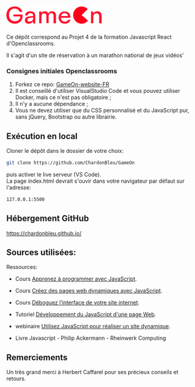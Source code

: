 # ![GameOn](assets/images/Logo.png)

Ce dépôt correspond au Projet 4 de la formation Javascript React d'Openclassrooms.

Il s'agit d'un site de réservation à un marathon national de jeux vidéos'

### Consignes initiales Openclassrooms

1. Forkez ce repo: [GameOn-website-FR](https://github.com/OpenClassrooms-Student-Center/GameOn-website-FR)
2. Il est conseillé d'utiliser VisualStudio Code et vous pouvez utiliser Docker, mais ce n'est pas obligatoire ;
3. Il n'y a aucune dépendance ;
4. Vous ne devez utiliser que du CSS personnalisé et du JavaScript pur, sans jQuery, Bootstrap ou autre librairie.

## Exécution en local

Cloner le dépôt dans le dossier de votre choix:

```bash
git clone https://github.com/ChardonBleu/GameOn
```

puis activer le live serveur (VS Code).  
La page index.html devrait s'ouvir dans votre navigateur par défaut sur l'adresse:

```bash
127.0.0.1:5500
```

## Hébergement GitHub

https://chardonbleu.github.io/

## Sources utilisées:

Ressources:

- Cours [Apprenez à programmer avec JavaScript](https://openclassrooms.com/fr/courses/7696886-apprenez-a-programmer-avec-javascript).

- Cours [Créez des pages web dynamiques avec JavaScript](https://openclassrooms.com/fr/courses/7697016-creez-des-pages-web-dynamiques-avec-javascript).

- Cours [Déboguez l’interface de votre site internet](https://openclassrooms.com/fr/courses/7159296-deboguez-l-interface-de-votre-site-internet).

- Tutoriel [Développement du JavaScript d'une page Web](https://openclassrooms.com/fr/paths/877/projects/807/708-tutoriel-pas-a-pas).

- webinaire [Utilisez JavaScript pour réaliser un site dynamique](https://app.livestorm.co/openclassrooms-1/utilisez-javascript-pour-realiser-un-site-dynamique/live?s=ce585089-cab6-4fe1-b9ee-86fa8a0880f8#/chat).

- Livre Javascript - Philip Ackermann - Rheinwerk Computing

## Remerciements

Un très grand merci à Herbert Caffarel pour ses précieux conseils et retours.

